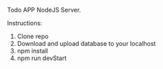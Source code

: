 Todo APP NodeJS Server.

Instructions:

1. Clone repo
2. Download and upload database to your localhost
3. npm install
3. npm run devStart
